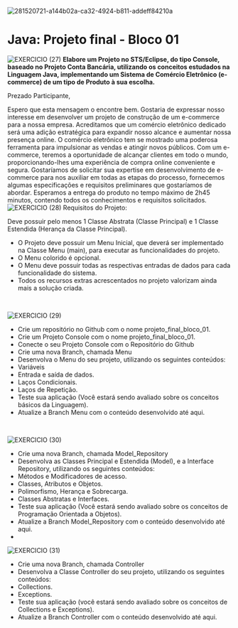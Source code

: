 ![281520721-a144b02a-ca32-4924-b811-addeff84210a](https://github.com/MatheusJulioSantana/projeto_final_bloco_01./assets/129356541/50328a6a-dd4a-4adb-b65c-a130b74990a8)
# Java: Projeto final - Bloco 01
![EXERCICIO (27)](https://github.com/MatheusJulioSantana/projeto_final_bloco_01./assets/129356541/4472f838-232a-40dd-8464-de4e1602babc)
**Elabore um Projeto no STS/Eclipse, do tipo Console, baseado no Projeto Conta Bancária, utilizando os conceitos estudados na Linguagem Java, implementando um Sistema de Comércio Eletrônico (e-commerce) de um tipo de Produto à sua escolha.**


Prezado Participante,

Espero que esta mensagem o encontre bem. Gostaria de expressar nosso interesse em desenvolver um projeto de construção de um e-commerce para a nossa empresa. Acreditamos que um comércio eletrônico dedicado será uma adição estratégica para expandir nosso alcance e aumentar nossa presença online.
O comércio eletrônico tem se mostrado uma poderosa ferramenta para impulsionar as vendas e atingir novos públicos. Com um e-commerce, teremos a oportunidade de alcançar clientes em todo o mundo, proporcionando-lhes uma experiência de compra online conveniente e segura.
Gostaríamos de solicitar sua expertise em desenvolvimento de e-commerce para nos auxiliar em todas as etapas do processo, fornecemos algumas especificações e requisitos preliminares que gostaríamos de abordar.
Esperamos a entrega do produto no tempo máximo de 2h45 minutos, contendo todos os conhecimentos e requisitos solicitados.
![EXERCICIO (28)](https://github.com/MatheusJulioSantana/projeto_final_bloco_01./assets/129356541/ef38fd6a-bba3-4aa9-8fec-dd73de1c0ff2)
Requisitos do Projeto:

Deve possuir pelo menos 1 Classe Abstrata (Classe Principal) e 1 Classe Estendida (Herança da Classe Principal).<br>
- O Projeto deve possuir um Menu Inicial, que deverá ser implementado na Classe Menu (main), para executar as funcionalidades do projeto.
- O Menu colorido é opcional.
- O Menu deve possuir todas as respectivas entradas de dados para cada funcionalidade do sistema.
- Todos os recursos extras acrescentados no projeto valorizam ainda mais a solução criada.
<br>


![EXERCICIO (29)](https://github.com/MatheusJulioSantana/projeto_final_bloco_01./assets/129356541/32c7267a-5d33-482e-86e0-71d1ced22799)
- Crie um repositório no Github com o nome projeto_final_bloco_01.
- Crie um Projeto Console com o nome projeto_final_bloco_01.
- Conecte o seu Projeto Console com o Repositório do Github
- Crie uma nova Branch, chamada Menu
- Desenvolva o Menu do seu projeto, utilizando os seguintes conteúdos:
- Variáveis
- Entrada e saída de dados.
- Laços Condicionais.
- Laços de Repetição.
- Teste sua aplicação (Você estará sendo avaliado sobre os conceitos básicos da Linguagem).
- Atualize a Branch Menu com o conteúdo desenvolvido até aqui.
<br>

![EXERCICIO (30)](https://github.com/MatheusJulioSantana/projeto_final_bloco_01./assets/129356541/4c367e1a-2281-4923-84f8-16d250dcf4e2)
- Crie uma nova Branch, chamada Model_Repository
- Desenvolva as Classes Principal e Estendida (Model), e a Interface Repository, utilizando os seguintes conteúdos:
- Métodos e Modificadores de acesso.
- Classes, Atributos e Objetos.
- Polimorfismo, Herança e Sobrecarga.
- Classes Abstratas e Interfaces.
- Teste sua aplicação (Você estará sendo avaliado sobre os conceitos de Programação Orientada a Objetos).
- Atualize a Branch Model_Repository com o conteúdo desenvolvido até aqui.
- <br>

![EXERCICIO (31)](https://github.com/MatheusJulioSantana/projeto_final_bloco_01./assets/129356541/516a7a81-652b-40ba-a737-bcdf99ef174e)
- Crie uma nova Branch, chamada Controller
- Desenvolva a Classe Controller do seu projeto, utilizando os seguintes conteúdos:
- Collections.
- Exceptions.
- Teste sua aplicação (você estará sendo avaliado sobre os conceitos de Collections e Exceptions).
- Atualize a Branch Controller com o conteúdo desenvolvido até aqui.

